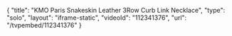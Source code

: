 {
    "title": "KMO Paris Snakeskin Leather 3Row Curb Link Necklace",
    "type": "solo",
    "layout": "iframe-static",
    "videoId": "112341376",
    "url": "\/tvpembed\/112341376"
}